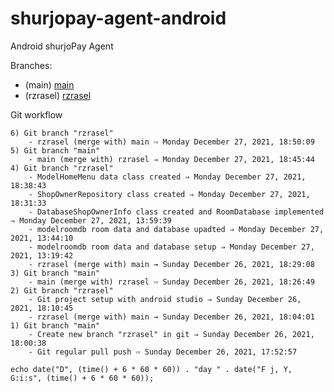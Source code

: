 # shurjopay-agent-android
Android shurjoPay Agent



Branches:
- (main) [main](https://github.com/monir-shurjomukhi/shurjopay-agent-android/tree/main)
- (rzrasel) [rzrasel](https://github.com/monir-shurjomukhi/shurjopay-agent-android/tree/rzrasel)

Git workflow
```GIT_WORKFLOW
6) Git branch "rzrasel"
    - rzrasel (merge with) main ⇨ Monday December 27, 2021, 18:50:09
5) Git branch "main"
    - main (merge with) rzrasel ⇒ Monday December 27, 2021, 18:45:44
4) Git branch "rzrasel"
    - ModelHomeMenu data class created ⇒ Monday December 27, 2021, 18:38:43
    - ShopOwnerRepository class created ⇒ Monday December 27, 2021, 18:31:33
    - DatabaseShopOwnerInfo class created and RoomDatabase implemented ⇒ Monday December 27, 2021, 13:59:39
    - modelroomdb room data and database upadted ⇒ Monday December 27, 2021, 13:44:10
    - modelroomdb room data and database setup ⇒ Monday December 27, 2021, 13:19:42
    - rzrasel (merge with) main → Sunday December 26, 2021, 18:29:08
3) Git branch "main"
    - main (merge with) rzrasel ⇨ Sunday December 26, 2021, 18:26:49
2) Git branch "rzrasel"
    - Git project setup with android studio ⇒ Sunday December 26, 2021, 18:10:45
    - rzrasel (merge with) main → Sunday December 26, 2021, 18:04:01
1) Git branch "main"
    - Create new branch "rzrasel" in git ⇒ Sunday December 26, 2021, 18:00:38
    - Git regular pull push ⇨ Sunday December 26, 2021, 17:52:57
```

```DATE_TIME
echo date("D", (time() + 6 * 60 * 60)) . "day " . date("F j, Y, G:i:s", (time() + 6 * 60 * 60));
```